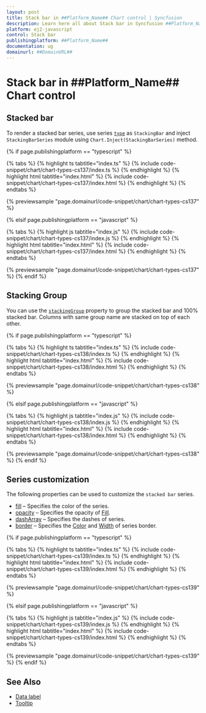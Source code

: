 ```yaml
---
layout: post
title: Stack bar in ##Platform_Name## Chart control | Syncfusion
description: Learn here all about Stack bar in Syncfusion ##Platform_Name## Chart control of Syncfusion Essential JS 2 and more.
platform: ej2-javascript
control: Stack bar 
publishingplatform: ##Platform_Name##
documentation: ug
domainurl: ##DomainURL##
---
```

# Stack bar in ##Platform_Name## Chart control

## Stacked bar

To render a stacked bar series, use series [`type`](../api/chart/seriesModel/#type-string) as `StackingBar` and inject `StackingBarSeries` module using `Chart.Inject(StackingBarSeries)` method.

{% if page.publishingplatform == "typescript" %}

 {% tabs %}
{% highlight ts tabtitle="index.ts" %}
{% include code-snippet/chart/chart-types-cs137/index.ts %}
{% endhighlight %}
{% highlight html tabtitle="index.html" %}
{% include code-snippet/chart/chart-types-cs137/index.html %}
{% endhighlight %}
{% endtabs %}
        
{% previewsample "page.domainurl/code-snippet/chart/chart-types-cs137" %}

{% elsif page.publishingplatform == "javascript" %}

{% tabs %}
{% highlight js tabtitle="index.js" %}
{% include code-snippet/chart/chart-types-cs137/index.js %}
{% endhighlight %}
{% highlight html tabtitle="index.html" %}
{% include code-snippet/chart/chart-types-cs137/index.html %}
{% endhighlight %}
{% endtabs %}

{% previewsample "page.domainurl/code-snippet/chart/chart-types-cs137" %}
{% endif %}

## Stacking Group

You can use the [`stackingGroup`](../api/chart/series/#stackinggroup-string) property to group the stacked bar and 100% stacked bar. Columns with same group name are stacked on top of each other.

{% if page.publishingplatform == "typescript" %}

 {% tabs %}
{% highlight ts tabtitle="index.ts" %}
{% include code-snippet/chart/chart-types-cs138/index.ts %}
{% endhighlight %}
{% highlight html tabtitle="index.html" %}
{% include code-snippet/chart/chart-types-cs138/index.html %}
{% endhighlight %}
{% endtabs %}
        
{% previewsample "page.domainurl/code-snippet/chart/chart-types-cs138" %}

{% elsif page.publishingplatform == "javascript" %}

{% tabs %}
{% highlight js tabtitle="index.js" %}
{% include code-snippet/chart/chart-types-cs138/index.js %}
{% endhighlight %}
{% highlight html tabtitle="index.html" %}
{% include code-snippet/chart/chart-types-cs138/index.html %}
{% endhighlight %}
{% endtabs %}

{% previewsample "page.domainurl/code-snippet/chart/chart-types-cs138" %}
{% endif %}

## Series customization

The following properties can be used to customize the `stacked bar` series.

* [fill](../api/chart/seriesModel/#fill) – Specifies the color of the series.
* [opacity](../api/chart/seriesModel/#opacity) – Specifies the opacity of [Fill](../api/chart/seriesModel/#fill).
* [dashArray](../api/chart/seriesModel/#dasharray) – Specifies the dashes of series.
* [border](../api/chart/borderModel/#properties) – Specifies the [Color](../api/chart/borderModel/#color) and [Width](../api/chart/borderModel/#width) of series border.

{% if page.publishingplatform == "typescript" %}

 {% tabs %}
{% highlight ts tabtitle="index.ts" %}
{% include code-snippet/chart/chart-types-cs139/index.ts %}
{% endhighlight %}
{% highlight html tabtitle="index.html" %}
{% include code-snippet/chart/chart-types-cs139/index.html %}
{% endhighlight %}
{% endtabs %}
        
{% previewsample "page.domainurl/code-snippet/chart/chart-types-cs139" %}

{% elsif page.publishingplatform == "javascript" %}

{% tabs %}
{% highlight js tabtitle="index.js" %}
{% include code-snippet/chart/chart-types-cs139/index.js %}
{% endhighlight %}
{% highlight html tabtitle="index.html" %}
{% include code-snippet/chart/chart-types-cs139/index.html %}
{% endhighlight %}
{% endtabs %}

{% previewsample "page.domainurl/code-snippet/chart/chart-types-cs139" %}
{% endif %}

## See Also

* [Data label](../data-labels/)
* [Tooltip](../tool-tip/)
